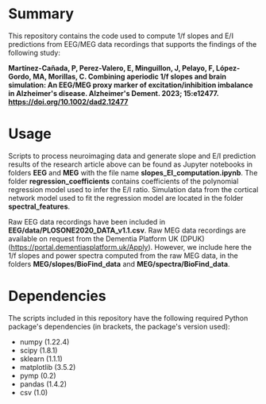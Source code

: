 # **Summary**

This repository contains the code used to compute 1/f slopes and E/I predictions from EEG/MEG data recordings that supports the findings of the following study:

**Martínez-Cañada, P, Perez-Valero, E, Minguillon, J, Pelayo, F, López-Gordo, MA, Morillas, C. Combining aperiodic 1/f slopes and brain simulation: An EEG/MEG proxy marker of excitation/inhibition imbalance in Alzheimer's disease. Alzheimer's Dement. 2023; 15:e12477. https://doi.org/10.1002/dad2.12477**

# **Usage**

Scripts to process neuroimaging data and generate slope and E/I prediction results of the research article above can be found as Jupyter notebooks in folders **EEG** and **MEG** with the file name **slopes_EI_computation.ipynb**. The folder **regression_coefficients** contains coefficients of the polynomial regression model used to infer the E/I ratio. Simulation data from the cortical network model used to fit the regression model are located in the folder **spectral_features**. 

Raw EEG data recordings have been included in **EEG/data/PLOSONE2020_DATA_v1.1.csv**. Raw MEG data recordings are available on request from the Dementia Platform UK (DPUK) (https://portal.dementiasplatform.uk/Apply). However, we include here the 1/f slopes and power spectra computed from the raw MEG data, in the folders **MEG/slopes/BioFind_data** and **MEG/spectra/BioFind_data**.

# **Dependencies** 

The scripts included in this repository have the following required Python package's dependencies (in brackets, the package's version used):
- numpy (1.22.4)
- scipy (1.8.1)
- sklearn (1.1.1)
- matplotlib (3.5.2)
- pymp (0.2)
- pandas (1.4.2)
- csv (1.0)

